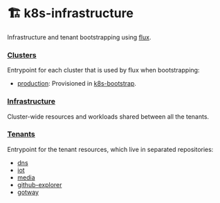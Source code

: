 # 🏗️ k8s-infrastructure
Infrastructure and tenant bootstrapping using [flux](https://fluxcd.io/).

### [Clusters](./clusters) 

Entrypoint for each cluster that is used by flux when bootstrapping:
- [production](https://github.com/mmontes11/k8s-bootstrap/blob/main/bootstrap.sh): Provisioned in [k8s-bootstrap](https://github.com/mmontes11/k8s-bootstrap).


### [Infrastructure](./infrastructure) 

Cluster-wide resources and workloads shared between all the tenants. 

### [Tenants](./tenants) 

Entrypoint for the tenant resources, which live in separated repositories:
- [dns](https://github.com/mmontes11/k8s-dns)
- [iot](https://github.com/mmontes11/k8s-iot)
- [media](https://github.com/mmontes11/k8s-media)
- [github-explorer](https://github.com/mmontes11/k8s-github-explorer)
- [gotway](https://github.com/gotway/k8s-gotway)
